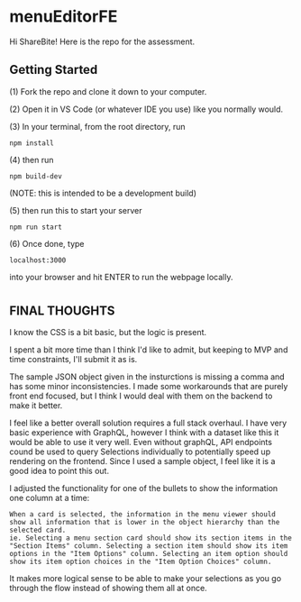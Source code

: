 # menuEditorFE

Hi ShareBite! Here is the repo for the assessment.
## Getting Started

(1) Fork the repo and clone it down to your computer.

(2) Open it in VS Code (or whatever IDE you use) like you normally would.

(3) In your terminal, from the root directory, run

```
npm install
```

(4) then run 
```
npm build-dev
```
(NOTE: this is intended to be a development build)

(5) then run this to start your server
```
npm run start
```
(6) Once done, type
```
localhost:3000
```
into your browser and hit ENTER to run the webpage locally.

#
## FINAL THOUGHTS
I know the CSS is a bit basic, but the logic is present. 

I spent a bit more time than I think I'd like to admit, but keeping to MVP and time constraints, I'll submit it as is.

The sample JSON object given in the insturctions is missing a comma and has some minor inconsistencies. I made some workarounds that are purely front end focused, but I think I would deal with them on the backend to make it better.

I feel like a better overall solution requires a full stack overhaul. I have very basic experience with GraphQL, however I think with a dataset like this it would be able to use it very well. Even without graphQL, API endpoints cound be used to query Selections individually to potentially speed up rendering on the frontend. Since I used a sample object, I feel like it is a good idea to point this out.

I adjusted the functionality for one of the bullets to show the information one column at a time:

```
When a card is selected, the information in the menu viewer should show all information that is lower in the object hierarchy than the selected card.
ie. Selecting a menu section card should show its section items in the "Section Items" column. Selecting a section item should show its item options in the "Item Options" column. Selecting an item option should show its item option choices in the "Item Option Choices" column.
```
It makes more logical sense to be able to make your selections as you go through the flow instead of showing them all at once.